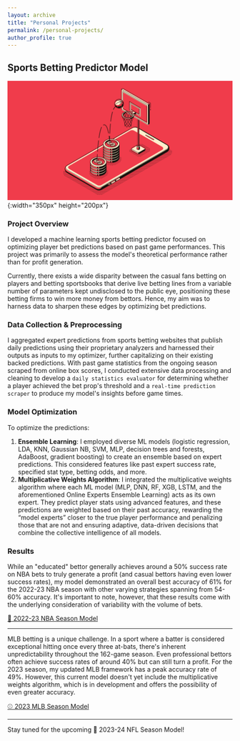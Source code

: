 ```yaml
---
layout: archive
title: "Personal Projects"
permalink: /personal-projects/
author_profile: true
---
```


## Sports Betting Predictor Model

![Model logo](/images/nba-model-pic.PNG){:width="350px" height="200px"}

### Project Overview
I developed a machine learning sports betting predictor focused on optimizing player bet predictions based on past game performances. This project was primarily to assess the model's theoretical performance rather than for profit generation.

Currently, there exists a wide disparity between the casual fans betting on players and betting sportsbooks that derive live betting lines from a variable number of parameters kept undisclosed to the public eye, positioning these betting firms to win more money from bettors. Hence, my aim was to harness data to sharpen these edges by optimizing bet predictions. 

### Data Collection & Preprocessing
I aggregated expert predictions from sports betting websites that publish daily predictions using their proprietary analyzers and harnessed their outputs as inputs to my optimizer, further capitalizing on their existing backed predictions. With past game statistics from the ongoing season scraped from online box scores, I conducted extensive data processing and cleaning to develop a `daily statistics evaluator` for determining whether a player achieved the bet prop's threshold and a `real-time prediction scraper` to produce my model's insights before game times.

### Model Optimization
To optimize the predictions:

1. **Ensemble Learning**: I employed diverse ML models (logistic regression, LDA, KNN, Gaussian NB, SVM, MLP, decision trees and forests, AdaBoost, gradient boosting) to create an ensemble based on expert predictions. This considered features like past expert success rate, specified stat type, betting odds, and more.
2. **Multiplicative Weights Algorithm**: I integrated the multiplicative weights algorithm where each ML model (MLP, DNN, RF, XGB, LSTM, and the aforementioned Online Experts Ensemble Learning) acts as its own expert. They predict player stats using advanced features, and these predictions are weighted based on their past accuracy, rewarding the “model experts” closer to the true player performance and penalizing those that are not and ensuring adaptive, data-driven decisions that combine the collective intelligence of all models.

### Results
While an "educated" bettor generally achieves around a 50% success rate on NBA bets to truly generate a profit (and casual bettors having even lower success rates), my model demonstrated an overall best accuracy of 61% for the 2022-23 NBA season with other varying strategies spanning from 54-60% accuracy. It's important to note, however, that these results come with the underlying consideration of variability with the volume of bets.

[🏀 2022-23 NBA Season Model](https://github.com/arnavsinghvi11/NBA_Betting_Model)

------------------------------------------------------------------------------------------------------------------------

MLB betting is a unique challenge. In a sport where a batter is considered exceptional hitting once every three at-bats, there's inherent unpredictability throughout the 162-game season. Even professional bettors often achieve success rates of around 40% but can still turn a profit. For the 2023 season, my updated MLB framework has a peak accuracy rate of 49%. However, this current model doesn't yet include the multiplicative weights algorithm, which is in development and offers the possibility of even greater accuracy.

[⚾ 2023 MLB Season Model](https://github.com/arnavsinghvi11/MLB_Betting_Model)

------------------------------------------------------------------------------------------------------------------------

Stay tuned for the upcoming 🏈 2023-24 NFL Season Model!